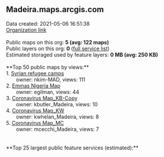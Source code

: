 <h2>Madeira.maps.arcgis.com</h2> Data created: 2021-05-06 16:51:38 <br /><a target='new' href='https://Madeira.maps.arcgis.com'>Organization link</a><br /><br />Public maps on this org: <b>5 (avg: 122 maps)</b><br />Public layers on this org: <b>0 </b>(<a target='new' href='https://services.arcgis.com/dAe8CnKVqB6ccxV1/ArcGIS/rest/services'>full service list</a>)<br />Estimated storaged used by feature layers: <b>0 MB (avg: 250 KB)</b><br /><br />**Top 50 public maps by views:**<br />  1. <a target='new' href='https://www.arcgis.com/home/item.html?id=ba612ec872fa46c7bb01435ab21b2417'>Syrian refugee camps</a> <br />  &nbsp;&nbsp;&nbsp;&nbsp; &nbsp;&nbsp;owner: nkim-MAD, views: 111<br />  2. <a target='new' href='https://www.arcgis.com/home/item.html?id=9c37d60ffc9d4eeeb9ab366abbb1b42a'>Emmas  Nigeria  Map</a> <br />  &nbsp;&nbsp;&nbsp;&nbsp; &nbsp;&nbsp;owner: egilman, views: 44<br />  3. <a target='new' href='https://www.arcgis.com/home/item.html?id=a183d4c4a28c47bb838184cb410b8e22'>Coronavirus Map_KB-Copy</a> <br />  &nbsp;&nbsp;&nbsp;&nbsp; &nbsp;&nbsp;owner: kbutler_Madeira, views: 10<br />  4. <a target='new' href='https://www.arcgis.com/home/item.html?id=5d65b8f20f9a409e9b8274daab02dca5'>Coronavirus Map_KW</a> <br />  &nbsp;&nbsp;&nbsp;&nbsp; &nbsp;&nbsp;owner: kwhelan_Madeira, views: 8<br />  5. <a target='new' href='https://www.arcgis.com/home/item.html?id=baad280c777c41ed981d39540e5965b9'>Coronavirus Map_MC</a> <br />  &nbsp;&nbsp;&nbsp;&nbsp; &nbsp;&nbsp;owner: mcecchi_Madeira, views: 7<br /><br /><br />**Top 25 largest public feature services (estimated):**<br />